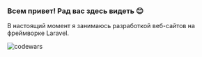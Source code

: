 ### Всем привет! Рад вас здесь видеть 😊

В настоящий момент я занимаюсь разработкой веб-сайтов на фреймворке Laravel.

![codewars](https://www.codewars.com/users/kovdmit/badges/micro)

<!--
**kovdmit/kovdmit** is a ✨ _special_ ✨ repository because its `README.md` (this file) appears on your GitHub profile.

Here are some ideas to get you started:

- 🔭 I’m currently working on ...
- 🌱 I’m currently learning ...
- 👯 I’m looking to collaborate on ...
- 🤔 I’m looking for help with ...
- 💬 Ask me about ...
- 📫 How to reach me: ...
- 😄 Pronouns: ...
- ⚡ Fun fact: ...
-->
